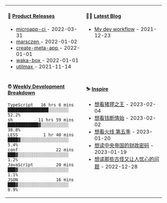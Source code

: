 <table width="800px">
<tr>
<td valign="top" width="50%">

#### 🌾 <a href="https://github.com/marsczen/marsczen/blob/master/releases.md" target="_blank">Product Releases</a>

<!-- recent_releases starts -->
* <a href='https://github.com/marsczen/microapp-ci/releases/tag/v0.0.2' target='_blank'>microapp-ci </a> - 2022-03-31
* <a href='https://github.com/marsczen/marsczen/releases/tag/v0.0.1' target='_blank'>marsczen </a> - 2022-01-02
* <a href='https://github.com/marsczen/create-meta-app/releases/tag/v0.0.4' target='_blank'>create-meta-app </a> - 2022-01-01
* <a href='https://github.com/marsczen/waka-box/releases/tag/v3.0.1' target='_blank'>waka-box </a> - 2022-01-01
* <a href='https://github.com/marsczen/utilmax/releases/tag/v1.0.6' target='_blank'>utilmax </a> - 2021-11-14
<!-- recent_releases ends -->

</td>
<td valign="top" width="50%">

#### 🧗‍♂️ <a href="https://github.com/marsczen/blog/issues" target="_blank">Latest Blog</a>

<!-- blog starts -->
* <a href='https://www.github.com/marsczen/blog/issues/1' target='_blank'>My dev workflow</a> - 2021-12-23
<!-- blog ends -->

</td>
</tr>
<tr>
<td valign="top" width="50%">

#### ⏰  <a href="https://gist.github.com/marsczen/0c39a3e7b4a372c6cff4a8714271308c" target="_blank">Weekly Development Breakdown</a>

<!-- code_time starts -->

```text
TypeScript   16 hrs 6 mins  ████████████████░░░░░░░░  52.2%
sh          11 hrs 59 mins  ████████████▓░░░░░░░░░░░  38.8%
LESS          1 hr 40 mins  ████▓░░░░░░░░░░░░░░░░░░░   5.4%
conf               22 mins  ███▓░░░░░░░░░░░░░░░░░░░░   1.2%
JavaScript         20 mins  ███▓░░░░░░░░░░░░░░░░░░░░   1.1%
JSON               16 mins  ███▓░░░░░░░░░░░░░░░░░░░░   0.9%
```

<!-- code_time ends -->

</td>
<td valign="top" width="50%">

#### ⛷️ <a href="https://www.douban.com/people/yushangyuzui/" target="_blank">Inspire</a>

<!-- douban starts -->
* <a href='http://movie.douban.com/subject/35480594/' target='_blank'>想看猪猡之王</a> - 2023-02-04
* <a href='http://movie.douban.com/subject/35141236/' target='_blank'>想看钱断情始</a> - 2023-02-02
* <a href='http://movie.douban.com/subject/2393060/' target='_blank'>想看火线 第五季</a> - 2023-01-20
* <a href='https://book.douban.com/subject/27007549/' target='_blank'>想读中央帝国的财政密码</a> - 2023-01-19
* <a href='https://book.douban.com/subject/26826089/' target='_blank'>想读那些古怪又让人忧心的问题</a> - 2022-12-28
<!-- douban ends -->

</td>
  </tr>
  </table>
